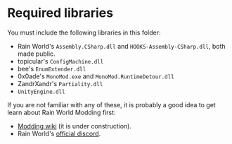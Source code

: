 # Required libraries
You must include the following libraries in this folder:

* Rain World's `Assembly.CSharp.dll` and `HOOKS-Assembly-CSharp.dll`, both made public.
* topicular's `ConfigMachine.dll`
* bee's `EnumExtender.dll`
* 0x0ade's `MonoMod.exe` and `MonoMod.RuntimeDetour.dll`
* ZandrXandr's `Partiality.dll`
* `UnityEngine.dll`

If you are not familiar with any of these, it is probably a good idea to get learn about Rain World Modding first:
* [Modding wiki](https://rain-world-modding.github.io/rain-world-modding/) (it is under construction).
* Rain World's [official discord](discord.gg/rainworld).
